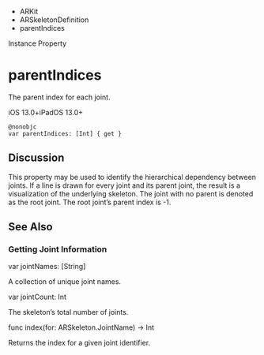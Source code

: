 

- ARKit
- ARSkeletonDefinition
-  parentIndices 

Instance Property

# parentIndices

The parent index for each joint.

iOS 13.0+iPadOS 13.0+

``` source
@nonobjc
var parentIndices: [Int] { get }
```

## Discussion

This property may be used to identify the hierarchical dependency between joints. If a line is drawn for every joint and its parent joint, the result is a visualization of the underlying skeleton. The joint with no parent is denoted as the root joint. The root joint’s parent index is -1.

## See Also

### Getting Joint Information

var jointNames: [String]

A collection of unique joint names.

var jointCount: Int

The skeleton’s total number of joints.

func index(for: ARSkeleton.JointName) -> Int

Returns the index for a given joint identifier.

